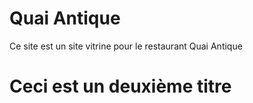 # Quai Antique
Ce site est un site vitrine pour le restaurant Quai Antique

# Ceci est un deuxième titre